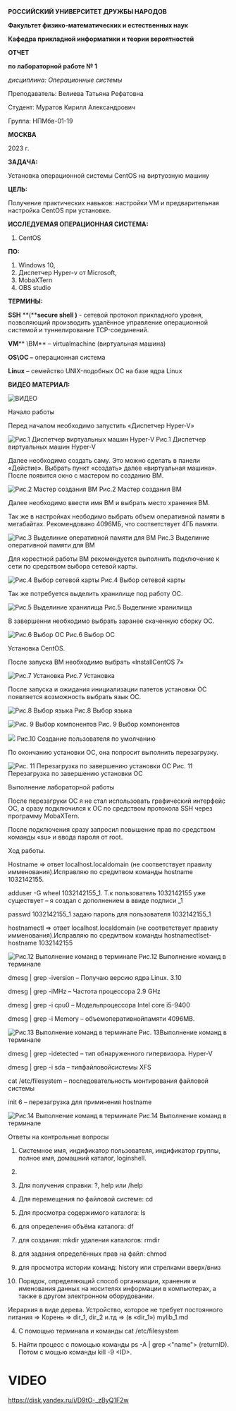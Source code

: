 **РОССИЙСКИЙ УНИВЕРСИТЕТ ДРУЖБЫ НАРОДОВ**

**Факультет физико-математических и естественных наук**

**Кафедра прикладной информатики и теории вероятностей**

**ОТЧЕТ**

**по лабораторной работе № 1**

_дисциплина: Операционные системы_

Преподаватель: Велиева Татьяна Рефатовна

Студент: Муратов Кирилл Александрович

Группа: НПМбв-01-19

**МОСКВА**

2023 г.

**ЗАДАЧА:**

Установка операционной системы CentOS на виртуозную машину

**ЦЕЛЬ:**

Получение практических навыков: настройки VM и предварительная настройка CentOS при установке.

**ИССЛЕДУЕМАЯ ОПЕРАЦИОННАЯ СИСТЕМА:**

1. CentOS

**ПО:**

1. Windows 10,
2. Диспетчер Hyper-v от Microsoft,
3. MobaXTern
4. OBS studio

**ТЕРМИНЫ:**

**SSH** **(****secure ****shell**** )** - сетевой протокол прикладного уровня, позволяющий производить удалённое управление операционной системой и туннелирование TCP-соединений.

**VM**** \ВМ** – virtualmachine (виртуальная машина)

**OS\ОС –** операционная система

**Linux** – семейство UNIX-подобных ОС на базе ядра Linux

**ВИДЕО МАТЕРИАЛ:**

![ВИДЕО](https://disk.yandex.ru/i/D9tO-_zByQ1F2w)

Начало работы

Перед началом необходимо запустить «Диспетчер Hyper-V»

![Рис.1 Диспетчер виртуальных машин Hyper-V](https://github.com/kirksman/LabForRUDN_OS/blob/Lab#1/IMAGES/HV.png)
Рис.1 Диспетчер виртуальных машин Hyper-V

Далее необходимо создать саму. Это можно сделать в панели «Дейстие». Выбрать пункт «создать» далее «виртуальная машина». После появится окно с мастером по созданию ВМ.

![Рис.2 Мастер создания ВМ](https://github.com/kirksman/LabForRUDN_OS/blob/Lab#1/IMAGES/MasterCreateVM.png)
Рис.2 Мастер создания ВМ

Далее необходимо ввести имя ВМ и выбрать место хранения ВМ.

Так же в настройках неободимо выбрать объем оперативной памяти в мегабайтах. Рекомендовано 4096МБ, что соответствует 4ГБ памяти.

![Рис.3 Выделиние оперативной памяти для ВМ](https://github.com/kirksman/LabForRUDN_OS/blob/Lab#1/IMAGES/RAM_VM.png)
Рис.3 Выделиние оперативной памяти для ВМ

Для корестной работы ВМ рекомендуется выполнить подключение к сети по средством выбора сетевой карты.

![Рис.4 Выбор сетевой карты](https://github.com/kirksman/LabForRUDN_OS/blob/Lab#1/IMAGES/ListVirtualNC.png)
Рис.4 Выбор сетевой карты

Так же потребуется выделить хранилище под работу ОС.

![Рис.5 Выделиние хранилища](https://github.com/kirksman/LabForRUDN_OS/blob/Lab#1/IMAGES/PointToDisk.png)
Рис.5 Выделиние хранилища

В завершенни необходимо выбрать заранее скаченную сборку ОС.

![Рис.6 Выбор ОС](https://github.com/kirksman/LabForRUDN_OS/blob/Lab#1/IMAGES/SelectOS.png)
Рис.6 Выбор ОС

Установка CentOS.

После запуска ВМ необходимо выбрать «InstallCentOS 7»

![Рис.7 Установка](https://github.com/kirksman/LabForRUDN_OS/blob/Lab#1/IMAGES/installOS.png)
Рис.7 Установка

После запуска и ожидания инициализации патетов установки ОС появляется возможность выбрать язык ОС.

![Рис.8 Выбор языка](https://github.com/kirksman/LabForRUDN_OS/blob/Lab%231/IMAGES/SelectLang.png)
Рис.8 Выбор языка

![Рис. 9 Выбор компонентов](https://github.com/kirksman/LabForRUDN_OS/blob/Lab#1/IMAGES/SelectPoint.png)
Рис. 9 Выбор компонентов

![](https://github.com/kirksman/LabForRUDN_OS/blob/Lab%231/IMAGES/DefaultUser.png)
Рис.10 Создание пользователя по умолчанию

По окончанию установки ОС, она попросит выполнить перезагрузку.

![Рис. 11 Перезагрузка по завершению установки ОС](https://github.com/kirksman/LabForRUDN_OS/blob/Lab%231/IMAGES/Init6.png)
Рис. 11 Перезагрузка по завершению установки ОС

Выполнение лабораторной работы

После перезагруки ОС я не стал использовать графический интерфейс ОС, а сразу подключился к ОС по средством протокола SSH через программу MobaXTern.

После подключения сразу запросил повышение прав по средством команды «su» и ввода пароля от root.

Ход работы.

Hostname =\> ответ localhost.localdomain (не соответствует правилу имменования).Исправляю по средмтвом команды hostname 1032142155.

adduser -G wheel 1032142155\_1. Т.к пользователь 1032142155 уже существует – я создал с дополнением в ввиде подписи \_1

passwd 1032142155\_1 задаю пароль для пользователя 1032142155\_1

hostnamectl =\> ответ localhost.localdomain (не соответствует правилу имменования).Исправляю по средмтвом команды hostnamectlset-hostname 1032142155

![Рис.12 Выполнение команд в терминале](https://github.com/kirksman/LabForRUDN_OS/blob/Lab%231/IMAGES/Terminal_1.png)
Рис.12 Выполнение команд в терминале

dmesg | grep -iversion – Получаю версию ядра Linux. 3.10

dmesg | grep -iMHz – Частота процессора 2.9 GHz

dmesg | grep -i cpu0 – Модельпроцессора Intel core i5-9400

dmesg | grep -i Memory – объемоперативнойпамяти 4096MB.

![Рис.13 Выполнение команд в терминале](https://github.com/kirksman/LabForRUDN_OS/blob/Lab%231/IMAGES/Terminal_2.png)
Рис. 13Выполнение команд в терминале

dmesg | grep -idetected – тип обнаруженного гипервизора. Hyper-V

dmesg | grep -i sda – типфайловойсистемы XFS

cat /etc/filesystem – последовательность монтирования файловой системы

init 6 – перезагрузка для приминения hostname

![Рис.14 Выполнение команд в терминале](https://github.com/kirksman/LabForRUDN_OS/blob/Lab%231/IMAGES/Terminal_3.png)
Рис.14 Выполнение команд в терминале

Ответы на контрольные вопросы

1. Системное имя, индификатор пользователя, индификатор группы, полное имя, домашний каталог, loginshell.

2.

1. Для получения справки: ?, help или /help

2. Для перемещения по файловой системе: cd

3. Для просмотра содержимого каталога: ls

4. для определения объёма каталога: df

5. для создания: mkdir удаления каталогов: rmdir

6. для задания определённых прав на файл: chmod

7. для просмотра истории команд: history или стрелками вверх/вниз

3. Порядок, определяющий способ организации, хранения и именования данных на носителях информации в компьютерах, а также в другом электронном оборудовании.

Иерархия в виде дерева. Устройство, которое не требует постоянного питания =\> Корень =\> dir\_1, dir\_2 и.тд =\> (в «dir\_1») mylib\_1.md

4. С помощью терминала и команды cat /etc/filesystem

5. Найти процесс с помощью команды ps -A | grep \<"name"\> (returnID). Потом с мощью команды kill -9 \<ID\>.


# VIDEO
https://disk.yandex.ru/i/D9tO-_zByQ1F2w
